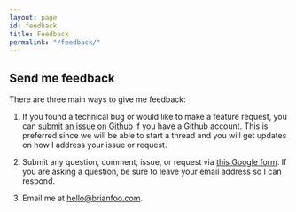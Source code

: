 ```yaml
---
layout: page
id: feedback
title: Feedback
permalink: "/feedback/"
---
```


## Send me feedback

There are three main ways to give me feedback:

1. If you found a technical bug or would like to make a feature request, you can [submit an issue on Github](https://github.com/beefoo/citizendj/issues) if you have a Github account. This is preferred since we will be able to start a thread and you will get updates on how I address your issue or request.

2. Submit any question, comment, issue, or request via [this Google form](https://forms.gle/H1jABaT8M67yUduA7). If you are asking a question, be sure to leave your email address so I can respond.

3. Email me at [hello@brianfoo.com](mailto:hello@brianfoo.com).
